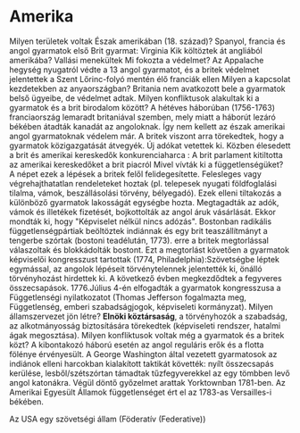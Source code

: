 # Amerika
Milyen területek voltak Észak amerikában (18. század)?
	Spanyol, francia és angol gyarmatok
első Brit gyarmat: Virginia
Kik költöztek át angliából amerikába?
	Vallási menekültek
Mi fokozta a védelmet?
	Az Appalache hegység nyugatról védte a 13 angol gyarmatot, és a britek védelmet jelentettek a Szent Lőrinc-folyó mentén élő franciák ellen 
Milyen a kapcsolat kezdetekben az anyaországban?
	Britania nem avatkozott bele a gyarmatok belső ügyeibe, de védelmet adtak. 
Milyen konfliktusok alakultak ki a gyarmatok és a brit birodalom között?
	A hétéves háborúban (1756-1763) franciaország lemaradt britaniával szemben, mely miatt a háborút lezáró békében átadták kanadát az angoloknak. Így nem kellett az észak amerikai angol gyarmatoknak védelem már. A britek viszont arra törekedtek, hogy a gyarmatok közigazgatását átvegyék. Új adókat vetettek ki. Közben élesedett a brit és amerikai kereskedők konkurenciaharca : A brit parlament kitiltotta az amerikai kereskedőket a brit piacról
Mivel vívták ki a függetlenségüket?
	A népet ezek a lépések a britek felől felidegesítette. Felesleges vagy végrehajthatatlan rendeleteket hoztak (pl. telepesek nyugati földfoglalási tilalma, vámok, beszállásolási törvény, bélyegadó). Ezek elleni tiltakozás a különböző gyarmatok lakosságát egységbe hozta. Megtagadták az adók, vámok és illetékek fizetését, bojkottolták az angol áruk vásárlását. Ekkor mondták ki, hogy "Képviselet nélkül nincs adózás". Bostonban radikális függetlenségpártiak beöltöztek indiánnak és egy brit teaszállítmányt a tengerbe szórtak (bostoni teadélután, 1773). erre a britek megtorlással válaszoltak és blokkádolták bostont. Ezt a megtorlást követően a gyarmatok képviselői kongresszust tartottak (1774, Philadelphia):Szövetségbe léptek egymással, az angolok lépéseit törvénytelennek jelentették ki, önálló törvényhozást hirdettek ki. A következő évben megkezdődtek a fegyveres összecsapások. 1776.Július 4-én elfogadták a gyarmatok kongresszusa a Függetlenségi nyilatkozatot (Thomas Jefferson fogalmazta meg, Függetlenség, emberi szabadságjogok, képviseleti kormányzat). 
Milyen államszervezet jön létre?
	**Elnöki köztársaság**, a törvényhozók a szabadság, az alkotmányosság biztosítására törekedtek (képviseleti rendszer, hatalmi ágak megosztása).
Milyen konfliktusok voltak még a gyarmatok és a britek közt?
	A kibontakozó háború esetén az angol reguláris erők és a flotta fölénye érvényesült. A George Washington által vezetett gyarmatosok az indiánok elleni harcokban kialakított taktikát követték: nyílt összecsapás kerülése, lesből/szétszórtan támadtak tűzfegyverekkel az egy tömbben levő angol katonákra. Végül döntő győzelmet arattak Yorktownban 1781-ben. Az Amerikai Egyesült Államok függetlenséget ért el az 1783-as Versailles-i békében. 

Az USA egy szövetségi állam (Föderatív (Federative))


